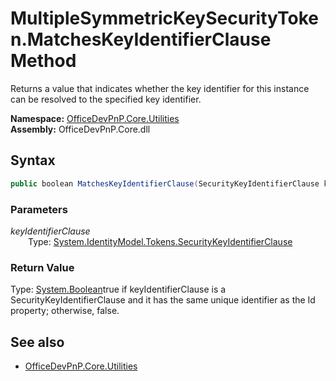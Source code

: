 # MultipleSymmetricKeySecurityToken.MatchesKeyIdentifierClause Method  
Returns a value that indicates whether the key identifier for this instance can be resolved to the specified key identifier.  

**Namespace:** [OfficeDevPnP.Core.Utilities](OfficeDevPnP.Core.Utilities.md)  
**Assembly:** OfficeDevPnP.Core.dll  
## Syntax
```C#
public boolean MatchesKeyIdentifierClause(SecurityKeyIdentifierClause keyIdentifierClause)
```
### Parameters
*keyIdentifierClause*  
&emsp;&emsp;Type: [System.IdentityModel.Tokens.SecurityKeyIdentifierClause](System.IdentityModel.Tokens.SecurityKeyIdentifierClause.md) 
&emsp;&emsp;  
  
### Return Value
Type: [System.Boolean](System.Boolean.md  
)true if keyIdentifierClause is a SecurityKeyIdentifierClause and it has the same unique identifier as the Id property; otherwise, false.

## See also
- [OfficeDevPnP.Core.Utilities](OfficeDevPnP.Core.Utilities.md)
